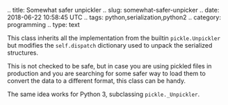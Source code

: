 .. title: Somewhat safer unpickler
.. slug: somewhat-safer-unpicker
.. date: 2018-06-22 10:58:45 UTC
.. tags: python,serialization,python2
.. category: programming
.. type: text

This class inherits all the implementation from the builtin `pickle.Unpickler` but modifies the `self.dispatch` dictionary used to unpack the serialized structures.

This is not checked to be safe, but in case you are using pickled files in production and you are searching for some safer way to load them to convert the data to a different format, this class can be handy.

The same idea works for Python 3, subclassing `pickle._Unpickler`.

<script src="https://gist.github.com/naufraghi/5cabdcb36f20da621956d8412afd1767.js"></script>
